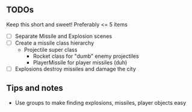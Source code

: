 ## TODOs

Keep this short and sweet! Preferably <= 5 items

- [ ] Separate Missile and Explosion scenes
- [ ] Create a missile class hierarchy
    * Projectile super class
        * Rocket class for "dumb" enemy projectiles
        * PlayerMissile for player missiles (duh)
- [ ] Explosions destroy missiles and damage the city

## Tips and notes

* Use groups to make finding explosions, missiles, player objects easy
